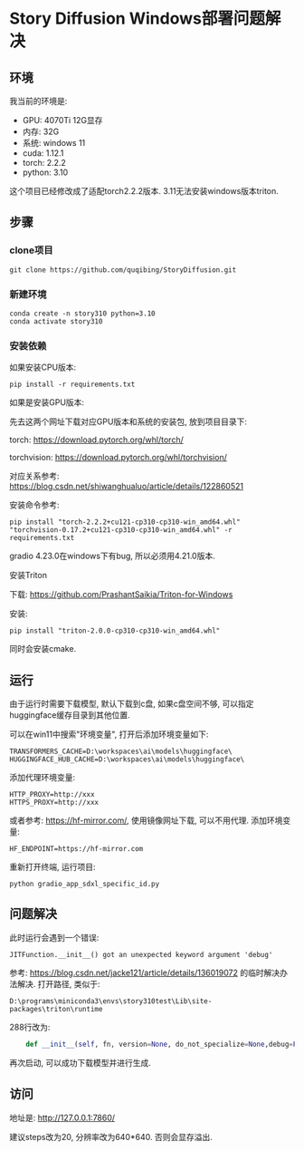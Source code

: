 # Story Diffusion Windows部署问题解决

## 环境

我当前的环境是:

- GPU: 4070Ti 12G显存
- 内存: 32G
- 系统: windows 11
- cuda: 1.12.1
- torch: 2.2.2
- python: 3.10

这个项目已经修改成了适配torch2.2.2版本. 3.11无法安装windows版本triton.

## 步骤

### clone项目

~~~shell
git clone https://github.com/quqibing/StoryDiffusion.git
~~~

### 新建环境

~~~shell
conda create -n story310 python=3.10
conda activate story310
~~~

### 安装依赖

如果安装CPU版本:

~~~shell
pip install -r requirements.txt
~~~

如果是安装GPU版本:

先去这两个网址下载对应GPU版本和系统的安装包, 放到项目目录下:

torch: <https://download.pytorch.org/whl/torch/>

torchvision: <https://download.pytorch.org/whl/torchvision/>

对应关系参考: <https://blog.csdn.net/shiwanghualuo/article/details/122860521>

安装命令参考:

~~~shell
pip install "torch-2.2.2+cu121-cp310-cp310-win_amd64.whl" "torchvision-0.17.2+cu121-cp310-cp310-win_amd64.whl" -r requirements.txt
~~~

gradio 4.23.0在windows下有bug, 所以必须用4.21.0版本.

安装Triton

下载: <https://github.com/PrashantSaikia/Triton-for-Windows>

安装:

~~~shell
pip install "triton-2.0.0-cp310-cp310-win_amd64.whl"      
~~~

同时会安装cmake.

## 运行

由于运行时需要下载模型, 默认下载到c盘, 如果c盘空间不够, 可以指定huggingface缓存目录到其他位置.

可以在win11中搜索"环境变量", 打开后添加环境变量如下:

~~~shell
TRANSFORMERS_CACHE=D:\workspaces\ai\models\huggingface\
HUGGINGFACE_HUB_CACHE=D:\workspaces\ai\models\huggingface\
~~~

添加代理环境变量:

~~~shell
HTTP_PROXY=http://xxx
HTTPS_PROXY=http://xxx
~~~

或者参考: <https://hf-mirror.com/>, 使用镜像网址下载, 可以不用代理. 添加环境变量:

~~~shell
HF_ENDPOINT=https://hf-mirror.com
~~~

重新打开终端, 运行项目:

~~~shell
python gradio_app_sdxl_specific_id.py
~~~

## 问题解决

此时运行会遇到一个错误:

~~~log
JITFunction.__init__() got an unexpected keyword argument 'debug' 
~~~

参考: <https://blog.csdn.net/jacke121/article/details/136019072> 的临时解决办法解决. 打开路径, 类似于:

~~~shell
D:\programs\miniconda3\envs\story310test\Lib\site-packages\triton\runtime
~~~

288行改为:

~~~python
    def __init__(self, fn, version=None, do_not_specialize=None,debug=False):
~~~

再次启动, 可以成功下载模型并进行生成.

## 访问

地址是: <http://127.0.0.1:7860/>

建议steps改为20, 分辨率改为640*640. 否则会显存溢出.
